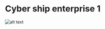 # Cyber ship enterprise 1

![alt text](https://github.com/M8ias/MC-LAB-IMPROVEMENTS/CSEI/pics/CSAD_render.png)

